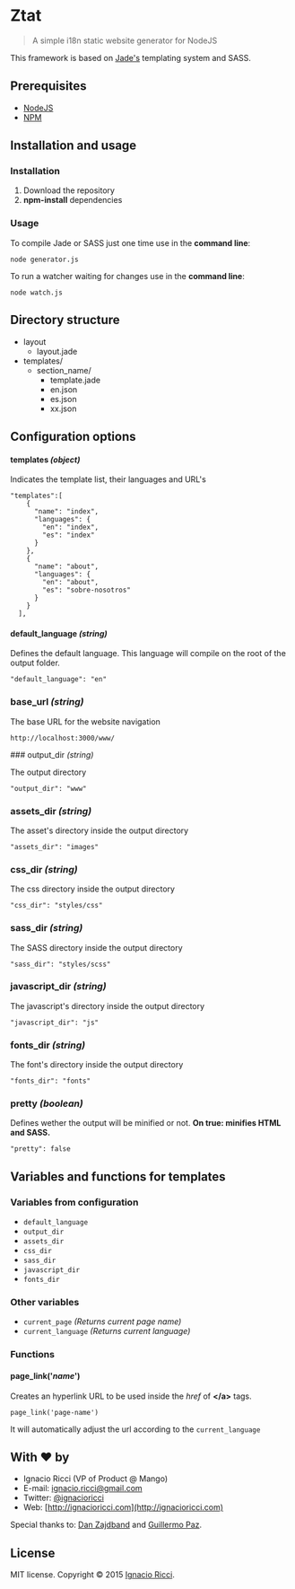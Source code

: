 # Ztat
> A simple i18n static website generator for NodeJS

This framework is based on <a href="http://jade-lang.com/">Jade's</a> templating system and SASS.

## Prerequisites

* <a href="https://nodejs.org/en/">NodeJS</a>
* <a href="https://www.npmjs.com/">NPM</a>

## Installation and usage

### Installation

1. Download the repository
2. **npm-install** dependencies

### Usage

To compile Jade or SASS just one time use in the **command line**:

```
node generator.js
```

To run a watcher waiting for changes use in the **command line**:

```
node watch.js
```

## Directory structure

- layout
  - layout.jade
- templates/
  - section_name/
     - template.jade
     - en.json
     - es.json
     - xx.json

## Configuration options

#### templates *(object)*
Indicates the template list, their languages and URL's

```
"templates":[
    {
      "name": "index",
      "languages": {
        "en": "index",
        "es": "index"
      }
    },
    {
      "name": "about",
      "languages": {
        "en": "about",
        "es": "sobre-nosotros"
      }
    }
  ],
```
#### default_language *(string)*

Defines the default language. This language will compile on the root of the output folder.

```
"default_language": "en"
```
### base_url *(string)*

The base URL for the website navigation

```
http://localhost:3000/www/
```

### output_dir *(string)*

The output directory

```
"output_dir": "www"
```
### assets_dir *(string)*

The asset's directory inside the output directory

```
"assets_dir": "images"
```
### css_dir *(string)*

The css directory inside the output directory

```
"css_dir": "styles/css"
```
### sass_dir *(string)*

The SASS directory inside the output directory

```
"sass_dir": "styles/scss"
```
### javascript_dir *(string)*

The javascript's directory inside the output directory

```
"javascript_dir": "js"
```
### fonts_dir *(string)*

The font's directory inside the output directory

```
"fonts_dir": "fonts"
```
### pretty *(boolean)*

Defines wether the output will be minified or not.
**On true: minifies HTML and SASS.**

```
"pretty": false
```

## Variables and functions for templates

### Variables from configuration

* ``default_language``
* ``output_dir``
* ``assets_dir``
* ``css_dir``
* ``sass_dir``
* ``javascript_dir``
* ``fonts_dir``

### Other variables

* ``current_page`` *(Returns current page name)*
* ``current_language`` *(Returns current language)*

### Functions

#### page_link('*name*')

Creates an hyperlink URL to be used inside the *href* of **&lt;/a&gt;** tags.

```
page_link('page-name')
```

It will automatically adjust the url according to the ``current_language``

## With ❤ by

- Ignacio Ricci (VP of Product @ Mango)
 - E-mail: [ignacio.ricci@gmail.com](mailto:ignacio.ricci@gmail.com)
 - Twitter: [@ignacioricci](http://twitter.com/ignacioricci)
 - Web: [http://ignacioricci.com](http://ignacioricci.com)

Special thanks to: <a href="http://twitter.com/impronunciable">Dan Zajdband</a> and <a href="http://twitter.com/pazguille">Guillermo Paz</a>.

## License
MIT license. Copyright © 2015 [Ignacio Ricci](http://ignacioricci.com).
